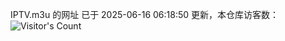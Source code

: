 IPTV.m3u 的网址 已于 2025-06-16 06:18:50 更新，本仓库访客数：![Visitor's Count](https://profile-counter.glitch.me/hero1898_tv/count.svg)
